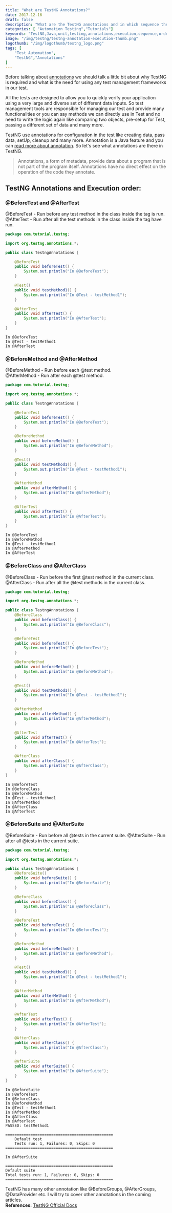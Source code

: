 ```yaml
---
title: "What are TestNG Annotations?"
date: 2017-12-16
draft: false
description: "What are the TestNG annotations and in which sequence the TestNG configuration Annotations are executed in test class explained in this article."
categories: [ "Automation Testing","Tutorials"]
keywords: "TestNG,Java,unit,testing,annotations,execution,sequence,order"
image: "/img/testng/testng-annotation-execution-thumb.png"
logothumb: "/img/logothumb/testng_logo.png"
tags: [
    "Test Automation",
    "TestNG","Annotations"
]
---
```

Before talking about [annotations](https://docs.oracle.com/javase/tutorial/java/annotations/basics.html) we should talk a little bit about why TestNG is required and what is the need for using any test management frameworks in our test.

All the tests are designed to allow you to quickly verify your application using a very large and diverse set of different data inputs. So test management tools are responsible for managing our test and provide many functionalities or you can say methods we can directly use in Test and no need to write the logic again like comparing two objects, pre-setup for Test, passing a different set of data and many more.

TestNG use annotations for configuration in the test like creating data, pass data, setUp, cleanup and many more. Annotation is a Java feature and you can [read more about annotation](https://en.wikipedia.org/wiki/Java_annotation). So let's see what annotations are there in TestNG.  

>Annotations, a form of metadata, provide data about a program that is not part of the program itself. Annotations have no direct effect on the operation of the code they annotate.

## TestNG Annotations and Execution order:
### @BeforeTest and @AfterTest
@BeforeTest - Run before any test method in the class inside the <test> tag is run.  
@AfterTest - Run after all the test methods in the class inside the <test> tag have run.

```Java
package com.tutorial.testng;

import org.testng.annotations.*;

public class TestngAnnotations {

    @BeforeTest
    public void beforeTest() {
        System.out.println("In @BeforeTest");
    }

    @Test()
    public void testMethod1() {
        System.out.println("In @Test - testMethod1");
    }

    @AfterTest
    public void afterTest() {
        System.out.println("In @AfterTest");
    }
}
```
```
In @BeforeTest
In @Test - testMethod1
In @AfterTest
```
### @BeforeMethod and @AfterMethod
@BeforeMethod - Run before each @test method.  
@AfterMethod - Run after each @test method.
```Java
package com.tutorial.testng;

import org.testng.annotations.*;

public class TestngAnnotations {

    @BeforeTest
    public void beforeTest() {
        System.out.println("In @BeforeTest");
    }

    @BeforeMethod
    public void beforeMethod() {
        System.out.println("In @BeforeMethod");
    }

    @Test()
    public void testMethod1() {
        System.out.println("In @Test - testMethod1");
    }

    @AfterMethod
    public void afterMethod() {
        System.out.println("In @AfterMethod");
    }

    @AfterTest
    public void afterTest() {
        System.out.println("In @AfterTest");
    }
}
```
```
In @BeforeTest
In @BeforeMethod
In @Test - testMethod1
In @AfterMethod
In @AfterTest
```
### @BeforeClass and @AfterClass
@BeforeClass - Run before the first @test method in the current class.  
@AfterClass - Run after all the @test methods in the current class.
```Java
package com.tutorial.testng;

import org.testng.annotations.*;

public class TestngAnnotations {
    @BeforeClass
    public void beforeClass() {
        System.out.println("In @BeforeClass");
    }

    @BeforeTest
    public void beforeTest() {
        System.out.println("In @BeforeTest");
    }

    @BeforeMethod
    public void beforeMethod() {
        System.out.println("In @BeforeMethod");
    }

    @Test()
    public void testMethod1() {
        System.out.println("In @Test - testMethod1");
    }

    @AfterMethod
    public void afterMethod() {
        System.out.println("In @AfterMethod");
    }

    @AfterTest
    public void afterTest() {
        System.out.println("In @AfterTest");
    }

    @AfterClass
    public void afterClass() {
        System.out.println("In @AfterClass");
    }
}
```

```
In @BeforeTest
In @BeforeClass
In @BeforeMethod
In @Test - testMethod1
In @AfterMethod
In @AfterClass
In @AfterTest
```
### @BeforeSuite and @AfterSuite
@BeforeSuite - Run before all @tests in the current suite.
@AfterSuite -  Run after all @tests in the current suite.

```Java
package com.tutorial.testng;

import org.testng.annotations.*;

public class TestngAnnotations {
    @BeforeSuite()
    public void beforeSuite() {
        System.out.println("In @BeforeSuite");
    }

    @BeforeClass
    public void beforeClass() {
        System.out.println("In @BeforeClass");
    }

    @BeforeTest
    public void beforeTest() {
        System.out.println("In @BeforeTest");
    }

    @BeforeMethod
    public void beforeMethod() {
        System.out.println("In @BeforeMethod");
    }

    @Test()
    public void testMethod1() {
        System.out.println("In @Test - testMethod1");
    }

    @AfterMethod
    public void afterMethod() {
        System.out.println("In @AfterMethod");
    }

    @AfterTest
    public void afterTest() {
        System.out.println("In @AfterTest");
    }

    @AfterClass
    public void afterClass() {
        System.out.println("In @AfterClass");
    }

    @AfterSuite
    public void afterSuite() {
        System.out.println("In @AfterSuite");
    }
}
```

```
In @BeforeSuite
In @BeforeTest
In @BeforeClass
In @BeforeMethod
In @Test - testMethod1
In @AfterMethod
In @AfterClass
In @AfterTest
PASSED: testMethod1

===============================================
    Default test
    Tests run: 1, Failures: 0, Skips: 0
===============================================

In @AfterSuite

===============================================
Default suite
Total tests run: 1, Failures: 0, Skips: 0
===============================================
```
TestNG has many other annotation like @BeforeGroups, @AfterGroups, @DataProvider etc. I will try to cover other annotations in the coming articles.  
**References:** [TestNG Official Docs](http://testng.org/doc/documentation-main.html)
